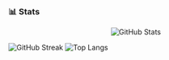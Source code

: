 ### 📊 Stats

<p align="center">
  <img src="https://github-readme-stats.vercel.app/api?username=betinakd&show_icons=true&theme=radical" alt="GitHub Stats" />  
</p>
  <img src="https://streak-stats.demolab.com?user=betinakd&theme=radical" alt="GitHub Streak" />
  <img src="https://github-readme-stats.vercel.app/api/top-langs/?username=betinakd&layout=compact&theme=radical" alt="Top Langs" />

